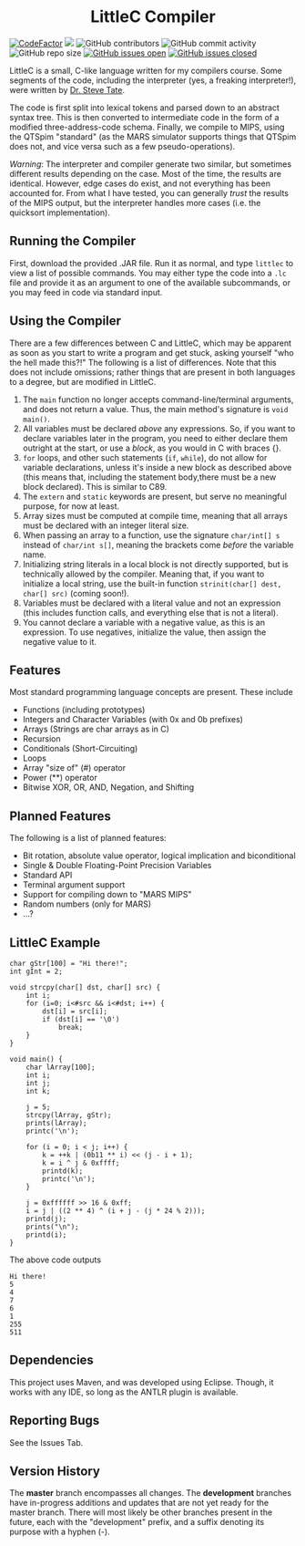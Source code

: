 <h1 align="center">LittleC Compiler</h1>

[![CodeFactor](https://www.codefactor.io/repository/github/joshuacrotts/LittleC-Compiler/badge)](https://www.codefactor.io/repository/github/joshuacrotts/LittleC-Compiler) ![](https://github.com/JoshuaCrotts/LittleC-Compiler/workflows/tests/badge.svg) ![GitHub contributors](https://img.shields.io/github/contributors/JoshuaCrotts/LittleC-Compiler) ![GitHub commit activity](https://img.shields.io/github/commit-activity/m/JoshuaCrotts/LittleC-Compiler) ![GitHub repo size](https://img.shields.io/github/repo-size/JoshuaCrotts/LittleC-Compiler) [![GitHub issues open](https://img.shields.io/github/issues/JoshuaCrotts/LittleC-Compiler)]() 
[![GitHub issues closed](https://img.shields.io/github/issues-closed-raw/JoshuaCrotts/LittleC-Compiler)]()

LittleC is a small, C-like language written for my compilers course. Some segments of the code, including the interpreter (yes, a freaking interpreter!), were written by [Dr. Steve Tate](https://www.uncg.edu/cmp/faculty/srtate/index.html).

The code is first split into lexical tokens and parsed down to an abstract syntax tree. This is then converted to intermediate code in the form of a modified three-address-code schema. Finally, we compile to MIPS, using the QTSpim "standard" (as the MARS simulator supports things that QTSpim does not, and vice versa such as a few pseudo-operations).

*Warning*: The interpreter and compiler generate two similar, but sometimes different results depending on the case. Most of the time, the results are identical. However, edge cases do exist, and not everything has been accounted for. From what I have tested, you can generally *trust* the results of the MIPS output, but the interpreter handles more cases (i.e. the quicksort implementation).

## Running the Compiler
First, download the provided .JAR file. Run it as normal, and type ```littlec``` to view a list of possible commands. You may either type the code into a ```.lc``` file and provide it as an argument to one of the available subcommands, or you may feed in code via standard input.

## Using the Compiler
There are a few differences between C and LittleC, which may be apparent as soon as you start to write a program and get stuck, asking yourself "who the hell made this?!" The following is a list of differences. Note that this does not include omissions; rather things that are present in both languages to a degree, but are modified in LittleC.

1. The ```main``` function no longer accepts command-line/terminal arguments, and does not return a value. Thus, the main method's signature is ```void main()```.
2. All variables must be declared *above* any expressions. So, if you want to declare variables later in the program, you need to either declare them outright at the start, or use a *block*, as you would in C with braces {}.
3. ```for``` loops, and other such statements (```if```, ```while```), do not allow for variable declarations, unless it's inside a new block as described above (this means that, including the statement body,there must be a new block declared). This is similar to C89.
4. The ```extern``` and ```static``` keywords are present, but serve no meaningful purpose, for now at least.
5. Array sizes must be computed at compile time, meaning that all arrays must be declared with an integer literal size.
6. When passing an array to a function, use the signature ```char/int[] s``` instead of ```char/int s[]```, meaning the brackets come *before* the variable name.
7. Initializing string literals in a local block is not directly supported, but is technically allowed by the compiler. Meaning that, if you want to initialize a local string, use the built-in function ```strinit(char[] dest, char[] src)``` (coming soon!).
8. Variables must be declared with a literal value and not an expression (this includes function calls, and everything else that is not a literal).
9. You cannot declare a variable with a negative value, as this is an expression. To use negatives, initialize the value, then assign the negative value to it.

## Features
Most standard programming language concepts are present. These include
- Functions (including prototypes)
- Integers and Character Variables (with 0x and 0b prefixes)
- Arrays (Strings are char arrays as in C)
- Recursion
- Conditionals (Short-Circuiting)
- Loops
- Array "size of" (#) operator
- Power (**) operator
- Bitwise XOR, OR, AND, Negation, and Shifting

## Planned Features
The following is a list of planned features:
- Bit rotation, absolute value operator, logical implication and biconditional
- Single & Double Floating-Point Precision Variables
- Standard API
- Terminal argument support
- Support for compiling down to "MARS MIPS"
- Random numbers (only for MARS)
- ...?

## LittleC Example
```
char gStr[100] = "Hi there!";
int gInt = 2;

void strcpy(char[] dst, char[] src) {
    int i;
    for (i=0; i<#src && i<#dst; i++) {
        dst[i] = src[i];
        if (dst[i] == '\0')
            break;
    }
}

void main() {
	char lArray[100];
	int i;
	int j;
	int k; 
	
	j = 5;
	strcpy(lArray, gStr);
	prints(lArray);
	printc('\n');
	
	for (i = 0; i < j; i++) {
		k = ++k | (0b11 ** i) << (j - i + 1);
		k = i ^ j & 0xffff;
		printd(k);
		printc('\n');
	}
	
	j = 0xffffff >> 16 & 0xff;
	i = j | ((2 ** 4) ^ (i + j - (j * 24 % 2)));
	printd(j);
	prints("\n");
	printd(i);
}

```
The above code outputs

```
Hi there!
5
4
7
6
1
255
511

```

## Dependencies

This project uses Maven, and was developed using Eclipse. Though, it works with any IDE, so long as the ANTLR plugin is available. 

## Reporting Bugs

See the Issues Tab.

## Version History
The **master** branch encompasses all changes. The **development** branches have in-progress additions and updates that are not yet ready for the master branch. There will most likely be other branches present in the future, each with the "development" prefix, and a suffix denoting its purpose with a hyphen (-).
